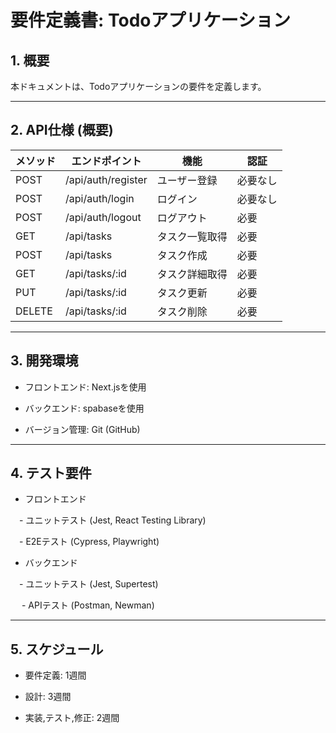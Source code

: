 # 要件定義書: Todoアプリケーション

## 1. 概要

本ドキュメントは、Todoアプリケーションの要件を定義します。

---

## 2. API仕様 (概要)

| メソッド | エンドポイント | 機能 | 認証 |
| ---- | ---- | ---- | ---- |
| POST | /api/auth/register | ユーザー登録 | 必要なし |
| POST | /api/auth/login | ログイン | 必要なし |
| POST | /api/auth/logout | ログアウト | 必要 |
| GET | /api/tasks | タスク一覧取得 | 必要 |
| POST | /api/tasks | タスク作成 | 必要 |
| GET | /api/tasks/:id | タスク詳細取得 |必要 |
| PUT | /api/tasks/:id | タスク更新 | 必要 |
| DELETE | /api/tasks/:id | タスク削除 | 必要 |

---

## 3. 開発環境

- フロントエンド: Next.jsを使用

- バックエンド: spabaseを使用

- バージョン管理: Git (GitHub)

---

## 4. テスト要件

- フロントエンド

 　- ユニットテスト (Jest, React Testing Library)

 　- E2Eテスト (Cypress, Playwright)

- バックエンド

 　- ユニットテスト (Jest, Supertest)

　 - APIテスト (Postman, Newman)

---

## 5. スケジュール

- 要件定義: 1週間

- 設計: 3週間

- 実装,テスト,修正: 2週間
